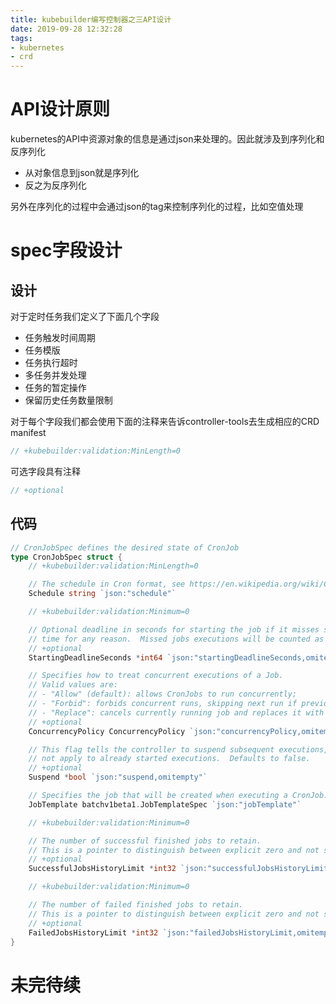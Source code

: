 ```yaml
---
title: kubebuilder编写控制器之三API设计
date: 2019-09-28 12:32:28
tags:
- kubernetes
- crd
---
```


# API设计原则

kubernetes的API中资源对象的信息是通过json来处理的。因此就涉及到序列化和反序列化

- 从对象信息到json就是序列化
- 反之为反序列化

另外在序列化的过程中会通过json的tag来控制序列化的过程，比如空值处理

<!--more-->

# spec字段设计

## 设计

对于定时任务我们定义了下面几个字段

- 任务触发时间周期
- 任务模版
- 任务执行超时
- 多任务并发处理
- 任务的暂定操作
- 保留历史任务数量限制

对于每个字段我们都会使用下面的注释来告诉controller-tools去生成相应的CRD manifest

```go
// +kubebuilder:validation:MinLength=0
```

可选字段具有注释

```go
// +optional
```

## 代码

```go
// CronJobSpec defines the desired state of CronJob
type CronJobSpec struct {
    // +kubebuilder:validation:MinLength=0

    // The schedule in Cron format, see https://en.wikipedia.org/wiki/Cron.
    Schedule string `json:"schedule"`

    // +kubebuilder:validation:Minimum=0

    // Optional deadline in seconds for starting the job if it misses scheduled
    // time for any reason.  Missed jobs executions will be counted as failed ones.
    // +optional 
    StartingDeadlineSeconds *int64 `json:"startingDeadlineSeconds,omitempty"`

    // Specifies how to treat concurrent executions of a Job.
    // Valid values are:
    // - "Allow" (default): allows CronJobs to run concurrently;
    // - "Forbid": forbids concurrent runs, skipping next run if previous run hasn't finished yet;
    // - "Replace": cancels currently running job and replaces it with a new one
    // +optional
    ConcurrencyPolicy ConcurrencyPolicy `json:"concurrencyPolicy,omitempty"`

    // This flag tells the controller to suspend subsequent executions, it does
    // not apply to already started executions.  Defaults to false.
    // +optional
    Suspend *bool `json:"suspend,omitempty"`

    // Specifies the job that will be created when executing a CronJob.
    JobTemplate batchv1beta1.JobTemplateSpec `json:"jobTemplate"`

    // +kubebuilder:validation:Minimum=0

    // The number of successful finished jobs to retain.
    // This is a pointer to distinguish between explicit zero and not specified.
    // +optional
    SuccessfulJobsHistoryLimit *int32 `json:"successfulJobsHistoryLimit,omitempty"`

    // +kubebuilder:validation:Minimum=0

    // The number of failed finished jobs to retain.
    // This is a pointer to distinguish between explicit zero and not specified.
    // +optional
    FailedJobsHistoryLimit *int32 `json:"failedJobsHistoryLimit,omitempty"`
}
```

# 未完待续








